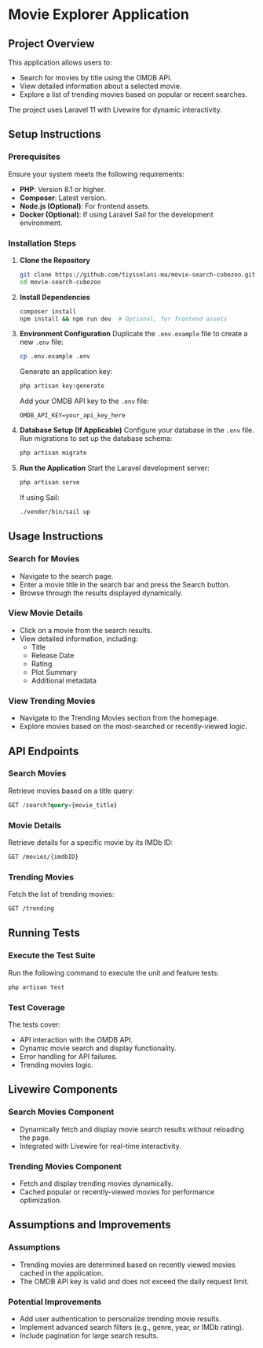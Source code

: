 # Movie Explorer Application

## Project Overview

This application allows users to:

- Search for movies by title using the OMDB API.
- View detailed information about a selected movie.
- Explore a list of trending movies based on popular or recent searches.

The project uses Laravel 11 with Livewire for dynamic interactivity.

## Setup Instructions

### Prerequisites

Ensure your system meets the following requirements:

- **PHP**: Version 8.1 or higher.
- **Composer**: Latest version.
- **Node.js (Optional)**: For frontend assets.
- **Docker (Optional)**: If using Laravel Sail for the development environment.

### Installation Steps

1. **Clone the Repository**
    ```bash
    git clone https://github.com/tiyiselani-ma/movie-search-cubezoo.git
    cd movie-search-cubezoo
    ```

2. **Install Dependencies**
    ```bash
    composer install
    npm install && npm run dev  # Optional, for frontend assets
    ```

3. **Environment Configuration**
    Duplicate the `.env.example` file to create a new `.env` file:
    ```bash
    cp .env.example .env
    ```
    Generate an application key:
    ```bash
    php artisan key:generate
    ```
    Add your OMDB API key to the `.env` file:
    ```env
    OMDB_API_KEY=your_api_key_here
    ```

4. **Database Setup (If Applicable)**
    Configure your database in the `.env` file.
    Run migrations to set up the database schema:
    ```bash
    php artisan migrate
    ```

5. **Run the Application**
    Start the Laravel development server:
    ```bash
    php artisan serve
    ```
    If using Sail:
    ```bash
    ./vendor/bin/sail up
    ```

## Usage Instructions

### Search for Movies

- Navigate to the search page.
- Enter a movie title in the search bar and press the Search button.
- Browse through the results displayed dynamically.

### View Movie Details

- Click on a movie from the search results.
- View detailed information, including:
  - Title
  - Release Date
  - Rating
  - Plot Summary
  - Additional metadata

### View Trending Movies

- Navigate to the Trending Movies section from the homepage.
- Explore movies based on the most-searched or recently-viewed logic.

## API Endpoints

### Search Movies

Retrieve movies based on a title query:
```sql
GET /search?query={movie_title}
```

### Movie Details

Retrieve details for a specific movie by its IMDb ID:
```bash
GET /movies/{imdbID}
```

### Trending Movies

Fetch the list of trending movies:
```bash
GET /trending
```

## Running Tests

### Execute the Test Suite

Run the following command to execute the unit and feature tests:
```bash
php artisan test
```

### Test Coverage

The tests cover:

- API interaction with the OMDB API.
- Dynamic movie search and display functionality.
- Error handling for API failures.
- Trending movies logic.

## Livewire Components

### Search Movies Component

- Dynamically fetch and display movie search results without reloading the page.
- Integrated with Livewire for real-time interactivity.

### Trending Movies Component

- Fetch and display trending movies dynamically.
- Cached popular or recently-viewed movies for performance optimization.

## Assumptions and Improvements

### Assumptions

- Trending movies are determined based on recently viewed movies cached in the application.
- The OMDB API key is valid and does not exceed the daily request limit.

### Potential Improvements

- Add user authentication to personalize trending movie results.
- Implement advanced search filters (e.g., genre, year, or IMDb rating).
- Include pagination for large search results.